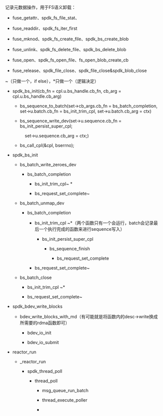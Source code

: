 记录元数据操作，用于FS语义卸载：

* fuse_getattr、spdk_fs_file_stat、

* fuse_readdir、spdk_fs_iter_first

* fuse_mknod、spdk_fs_create_file、spdk_bs_create_blob

* fuse_unlink、spdk_fs_delete_file、spdk_bs_delete_blob

* fuse_open、spdk_fs_open_file、fs_open_blob_create_cb

* fuse_release、spdk_file_close、spdk_file_close&spdk_blob_close



~（只做一个，if else），*只做一个（逻辑决定）

* spdk_bs_init(cb_fn = cpl.u.bs_handle.cb_fn, cb_arg = cpl.u.bs_handle.cb_arg)
  
  * bs_sequence_to_batch(set->cb_args.cb_fn = bs_batch_completion, set->u.batch.cb_fn = bs_init_trim_cpl, set->u.batch.cb_arg = ctx)
  
  * bs_sequence_write_dev(set->u.sequence.cb_fn = bs_init_persist_super_cpl;
    
        set->u.sequence.cb_arg = ctx;)
  
  * bs_call_cpl(&cpl, bserrno); 

* spdk_bs_init
  
  * bs_batch_write_zeroes_dev
    
    * bs_batch_completion
      
      * bs_init_trim_cpl~ *
      
      * bs_request_set_complete~
  
  * bs_batch_unmap_dev
    
    * bs_batch_completion
      
      * bs_init_trim_cpl ~*（两个函数只有一个会运行，batch会记录最后一个执行完成的函数来进行sequence写入）
        
        * bs_init_persist_super_cpl
          
          * bs_sequence_finish
            
            * bs_request_set_complete
      
      * bs_request_set_complete~
  
  * bs_batch_close
    
    * bs_init_trim_cpl ~*
    
    * bs_request_set_complete~

* spdk_bdev_write_blocks
  
  * bdev_write_blocks_with_md（有可能就是将函数内的desc->write换成所需要的rdma函数即可）
    
    * bdev_io_init
    
    * bdev_io_submit

* reactor_run
  
  * _reactor_run
    
    * spdk_thread_poll
      
      * thread_poll
        
        * msg_queue_run_batch
        
        * thread_execute_poller
        
        * 
